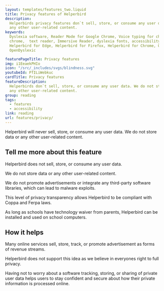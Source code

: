```yaml
---
layout: templates/features_two.liquid
title: Privacy features of Helperbird
description:
  Helperbirds privacy features don`t sell, store, or consume any user data. We do not store data or
  any other user-related content.
keywords:
  Dyslexia software, Reader Mode for Google Chrome, Voice typing for chrome, Text to speech for
  chrome,  text reader, Immersive Reader, dyslexia fonts, accessibility software, dyslexia software,
  Helperbird for Edge, Helperbird for Firefox, Helperbird for Chrome, Opendyslexic for Chrome,
  OpenDyslexic

featurePageTitle: Privacy features
img: i1EeaekPHIo
icon: "/src/_includes/svgs/blindness.svg"
youtubeId: PfILiWebkuc
cardTitle: Privacy features
featureDescription:
  Helperbirds don`t sell, store, or consume any user data. We do not store data or
  any other user-related content.
group: reading
tags: 
  - features
  - accessibility
link: reading
url: features/privacy/
---
```



Helperbird will never sell, store, or consume any user data. We do not store data or any other user-related content.
  

## Tell me more about this feature

Helperbird does not sell, store, or consume any user data.
      
We do not store data or any other user-related content.

We do not promote advertisements or integrate any third-party software libraries, which can lead to
malware exploits.

This level of privacy transparency allows Helperbird to be compliant with Coppa and Ferpa laws.

As long as schools have technology waiver from parents, Helperbird can be installed and used on
school computers.



## How it helps

Many online services sell, store, track, or promote advertisement as forms of revenue streams.

Helperbird does not support this idea as we believe in everyones right to full privacy.

Having not to worry about a software tracking, storing, or sharing of private user data helps users
to stay confident and secure about how their private information is processed online.



































